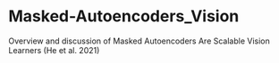 # Masked-Autoencoders_Vision
Overview and discussion of Masked Autoencoders Are Scalable Vision Learners  (He et al. 2021) 
